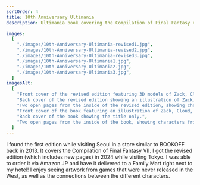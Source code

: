 ```yaml
---
sortOrder: 4
title: 10th Anniversary Ultimania
description: Ultimania book covering the Compilation of Final Fantasy VII

images:
  [
    "./images/10th-Anniversary-Ultimania-revised1.jpg",
    "./images/10th-Anniversary-Ultimania-revised2.jpg",
    "./images/10th-Anniversary-Ultimania-revised3.jpg",
    "./images/10th-Anniversary-Ultimania1.jpg",
    "./images/10th-Anniversary-Ultimania2.jpg",
    "./images/10th-Anniversary-Ultimania3.jpg",
  ]
imagesAlt:
  [
    "Front cover of the revised edition featuring 3D models of Zack, Cloud, and Sephiroth.",
    "Back cover of the revised edition showing an illustration of Zack, Cloud, and Sephiroth.",
    "Two open pages from the inside of the revised edition, showing characters from the Last Order OAV.",
    "Front cover of the book featuring an illustration of Zack, Cloud, and Sephiroth.",
    "Back cover of the book showing the title only.",
    "Two open pages from the inside of the book, showing characters from Before Crisis.",
  ]
---
```


I found the first edition while visiting Seoul in a store similar to BOOKOFF back in 2013. It covers the Compilation of Final Fantasy VII.
I got the revised edition (which includes new pages) in 2024 while visiting Tokyo. I was able to order it via Amazon JP and have it delivered to a Family Mart right next to my hotel!
I enjoy seeing artwork from games that were never released in the West, as well as the connections between the different characters.
